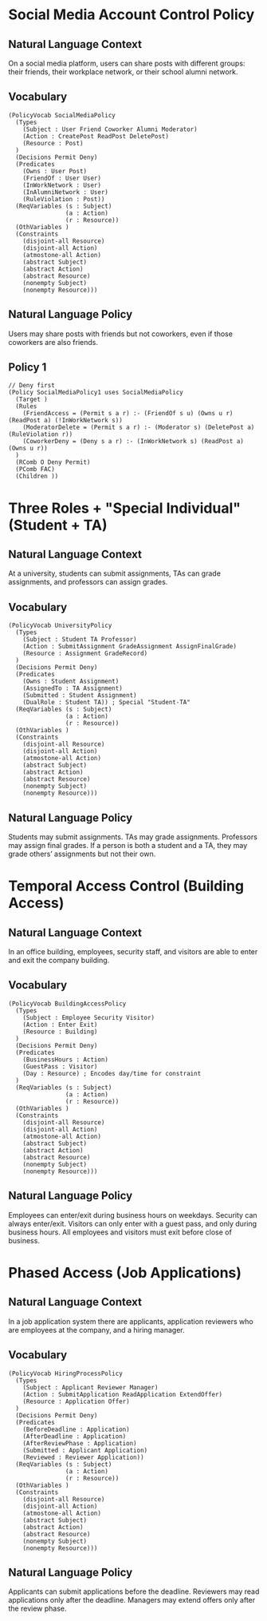 # Social Media Account Control Policy
## Natural Language Context
On a social media platform, users can share posts with different groups: their friends, their workplace network, or their school alumni network.

## Vocabulary
```
(PolicyVocab SocialMediaPolicy
  (Types
    (Subject : User Friend Coworker Alumni Moderator)
    (Action : CreatePost ReadPost DeletePost)
    (Resource : Post)
  )
  (Decisions Permit Deny)
  (Predicates
    (Owns : User Post)
    (FriendOf : User User)
    (InWorkNetwork : User)
    (InAlumniNetwork : User)
    (RuleViolation : Post))
  (ReqVariables (s : Subject)
                (a : Action)
                (r : Resource))
  (OthVariables )
  (Constraints
    (disjoint-all Resource)
    (disjoint-all Action)
    (atmostone-all Action)
    (abstract Subject)
    (abstract Action)
    (abstract Resource)
    (nonempty Subject)
    (nonempty Resource)))

```

## Natural Language Policy
Users may share posts with friends but not coworkers, even if those coworkers are also friends.

## Policy 1
```
// Deny first
(Policy SocialMediaPolicy1 uses SocialMediaPolicy
  (Target )
  (Rules
    (FriendAccess = (Permit s a r) :- (FriendOf s u) (Owns u r) (ReadPost a) (!InWorkNetwork s))
    (ModeratorDelete = (Permit s a r) :- (Moderator s) (DeletePost a) (RuleViolation r))
    (CoworkerDeny = (Deny s a r) :- (InWorkNetwork s) (ReadPost a) (Owns u r))
  )
  (RComb O Deny Permit)
  (PComb FAC)
  (Children ))
```



# Three Roles + "Special Individual" (Student + TA)
## Natural Language Context
At a university, students can submit assignments, TAs can grade assignments, and professors can assign grades.

## Vocabulary
```
(PolicyVocab UniversityPolicy
  (Types
    (Subject : Student TA Professor)
    (Action : SubmitAssignment GradeAssignment AssignFinalGrade)
    (Resource : Assignment GradeRecord)
  )
  (Decisions Permit Deny)
  (Predicates
    (Owns : Student Assignment)
    (AssignedTo : TA Assignment)
    (Submitted : Student Assignment)
    (DualRole : Student TA)) ; Special "Student-TA"
  (ReqVariables (s : Subject)
                (a : Action)
                (r : Resource))
  (OthVariables )
  (Constraints
    (disjoint-all Resource)
    (disjoint-all Action)
    (atmostone-all Action)
    (abstract Subject)
    (abstract Action)
    (abstract Resource)
    (nonempty Subject)
    (nonempty Resource)))
```

## Natural Language Policy
Students may submit assignments. TAs may grade assignments. Professors may assign final grades. If a person is both a student and a TA, they may grade others’ assignments but not their own.

# Temporal Access Control (Building Access) 
## Natural Language Context
In an office building, employees, security staff, and visitors are able to enter and exit the company building.

## Vocabulary
```
(PolicyVocab BuildingAccessPolicy
  (Types
    (Subject : Employee Security Visitor)
    (Action : Enter Exit)
    (Resource : Building)
  )
  (Decisions Permit Deny)
  (Predicates
    (BusinessHours : Action)
    (GuestPass : Visitor)
    (Day : Resource) ; Encodes day/time for constraint
  )
  (ReqVariables (s : Subject)
                (a : Action)
                (r : Resource))
  (OthVariables )
  (Constraints
    (disjoint-all Resource)
    (disjoint-all Action)
    (atmostone-all Action)
    (abstract Subject)
    (abstract Action)
    (abstract Resource)
    (nonempty Subject)
    (nonempty Resource)))
```

## Natural Language Policy
Employees can enter/exit during business hours on weekdays. Security can always enter/exit. Visitors can only enter with a guest pass, and only during business hours.  All employees and visitors must exit before close of business.

# Phased Access (Job Applications)
## Natural Language Context
In a job application system there are applicants, application reviewers who are employees at the company, and a hiring manager.

## Vocabulary
```
(PolicyVocab HiringProcessPolicy
  (Types
    (Subject : Applicant Reviewer Manager)
    (Action : SubmitApplication ReadApplication ExtendOffer)
    (Resource : Application Offer)
  )
  (Decisions Permit Deny)
  (Predicates
    (BeforeDeadline : Application)
    (AfterDeadline : Application)
    (AfterReviewPhase : Application)
    (Submitted : Applicant Application)
    (Reviewed : Reviewer Application))
  (ReqVariables (s : Subject)
                (a : Action)
                (r : Resource))
  (OthVariables )
  (Constraints
    (disjoint-all Resource)
    (disjoint-all Action)
    (atmostone-all Action)
    (abstract Subject)
    (abstract Action)
    (abstract Resource)
    (nonempty Subject)
    (nonempty Resource)))
```

## Natural Language Policy
Applicants can submit applications before the deadline. Reviewers may read applications only after the deadline. Managers may extend offers only after the review phase.
